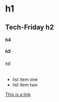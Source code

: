 # h1

## Tech-Friday h2

#### h4

##### h5

###### h6

* list item one
* list item two

[This is a link](http://google.com)
